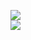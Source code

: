 [![](https://img.shields.io/badge/Made%20With-Github%20Spray-lightgrey.svg?style=for-the-badge&logo=github)](https://github.com/Annihil/github-spray#18549)  
[![](https://i.imgur.com/2DrTn0Z.gif)](https://github.com/Annihil/github-spray)